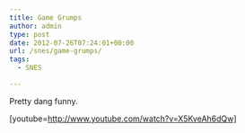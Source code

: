 ```yaml
---
title: Game Grumps
author: admin
type: post
date: 2012-07-26T07:24:01+00:00
url: /snes/game-grumps/
tags:
  - SNES

---
```

Pretty dang funny.

[youtube=http://www.youtube.com/watch?v=X5KveAh6dQw]

